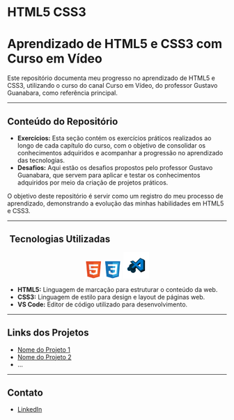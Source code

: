 # HTML5 CSS3

#  Aprendizado de HTML5 e CSS3 com Curso em Vídeo 

Este repositório documenta meu progresso no aprendizado de HTML5 e CSS3, utilizando o curso do canal Curso em Vídeo, do professor Gustavo Guanabara, como referência principal.

---

##  Conteúdo do Repositório

* **Exercícios:** Esta seção contém os exercícios práticos realizados ao longo de cada capítulo do curso, com o objetivo de consolidar os conhecimentos adquiridos e acompanhar a progressão no aprendizado das tecnologias.
* **Desafios:** Aqui estão os desafios propostos pelo professor Gustavo Guanabara, que servem para aplicar e testar os conhecimentos adquiridos por meio da criação de projetos práticos.

O objetivo deste repositório é servir como um registro do meu processo de aprendizado, demonstrando a evolução das minhas habilidades em HTML5 e CSS3.

---

## ️ Tecnologias Utilizadas

<p align="center">
  <img src="https://raw.githubusercontent.com/devicons/devicon/master/icons/html5/html5-original.svg" alt="HTML5" width="40" height="40" title="HTML5">
  <img src="https://raw.githubusercontent.com/devicons/devicon/master/icons/css3/css3-original.svg" alt="CSS3" width="40" height="40" title="CSS3">
  <img src="https://raw.githubusercontent.com/vscode-icons/vscode-icons/master/images/logo@3x.png" alt="VS Code" width="60" height="60" title="VS Code">
</p>

* **HTML5:** Linguagem de marcação para estruturar o conteúdo da web.
* **CSS3:** Linguagem de estilo para design e layout de páginas web.
* **VS Code:** Editor de código utilizado para desenvolvimento.

---

##  Links dos Projetos

* [Nome do Projeto 1](https://joaomiranda01.github.io/projeto-androide/)
* [Nome do Projeto 2](https://joaomiranda01.github.io/projeto-cordel/)
* ...

---

##  Contato


* [LinkedIn](https://www.linkedin.com/in/joão-victor-praxedes-de-miranda-189246354)
